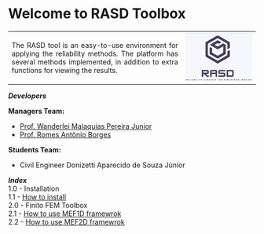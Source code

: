 <h1>Welcome to RASD Toolbox</h1>

<table>
<tr>
<td style="width:70%;"><p align="justify">The RASD tool is an easy-to-use environment for applying the reliability methods. The platform has several methods implemented, in addition to extra functions for viewing the results.</p></td>
<td style="width:30%;"><img src="Logo/RASD_LOGO.png"/></td>  
</tr>
</table>  

_**Developers**_  

**Managers Team:**   
- [Prof. Wanderlei Malaquias Pereira Junior](http://lattes.cnpq.br/2268506213083114)  
- [Prof. Romes Antônio Borges]()

**Students Team:**    
- Civil Engineer Donizetti Aparecido de Souza Júnior

_**Index**_  
1.0 - Installation  
1.1 - [How to install](https://wmpjrufg.github.io/FINITO_TOOLBOX/CAP_1-1.html)  
2.0 - Finito FEM Toolbox   
2.1 - [How to use MEF1D framewrok](https://wmpjrufg.github.io/FINITO_TOOLBOX/CAP_2-1.html)   
2.2 - [How to use MEF2D framewrok](https://wmpjrufg.github.io/FINITO_TOOLBOX/CAP_2-2.html)   
